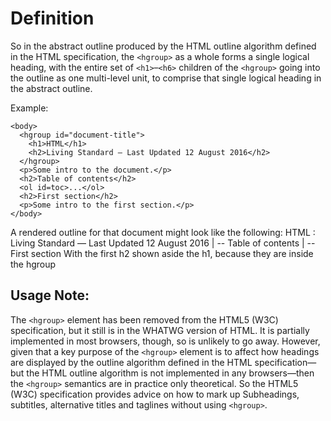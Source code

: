 # Definition



So in the abstract outline produced by the HTML outline algorithm defined in the HTML specification, the ```<hgroup>``` as a whole forms a single logical heading, with the entire set of ```<h1>```–```<h6>``` children of the ```<hgroup>``` going into the outline as one multi-level unit, to comprise that single logical heading in the abstract outline.

Example:
```
<body>
  <hgroup id="document-title">
    <h1>HTML</h1>
    <h2>Living Standard — Last Updated 12 August 2016</h2>
  </hgroup>
  <p>Some intro to the document.</p>
  <h2>Table of contents</h2>
  <ol id=toc>...</ol>
  <h2>First section</h2>
  <p>Some intro to the first section.</p>
</body>
```
A rendered outline for that document might look like the following:
HTML : Living Standard — Last Updated 12 August 2016
|
-- Table of contents
|
-- First section
With the first h2 shown aside the h1, because they are inside the hgroup

## Usage Note:
The ```<hgroup>``` element has been removed from the HTML5 (W3C) specification, but it still is in the WHATWG version of HTML. It is partially implemented in most browsers, though, so is unlikely to go away.
However, given that a key purpose of the ```<hgroup>``` element is to affect how headings are displayed by the outline algorithm defined in the HTML specification—but the HTML outline algorithm is not implemented in any browsers—then the ```<hgroup>``` semantics are in practice only theoretical.
So the HTML5 (W3C) specification provides advice on how to mark up Subheadings, subtitles, alternative titles and taglines without using ```<hgroup>```.